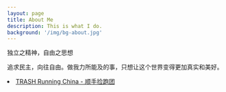 ```yaml
---
layout: page
title: About Me
description: This is what I do.
background: '/img/bg-about.jpg'
---
```

<p>独立之精神，自由之思想</p>
<p>追求民主，向往自由。做我力所能及的事，只想让这个世界变得更加真实和美好。</p>

<li><a href="https://www.facebook.com/trashrunning">TRASH Running China - 顺手捡跑团</a></li>


